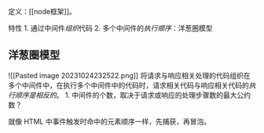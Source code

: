 定义：[[node框架]]。

特性
	1. 通过中间件*组织*代码
	2. 多个中间件的*执行顺序*：洋葱圈模型


## 洋葱圈模型
![[Pasted image 20231024232522.png]]
将请求与响应相关处理的代码组织在多个中间件中，在执行多个中间件中的代码时，请求相关代码与响应相关代码的*执行顺序是相反的*。
	1. 中间件的个数，取决于请求或响应的处理步骤数的最大公约数？

就像 HTML 中事件触发时命中的元素顺序一样，先捕获，再冒泡。